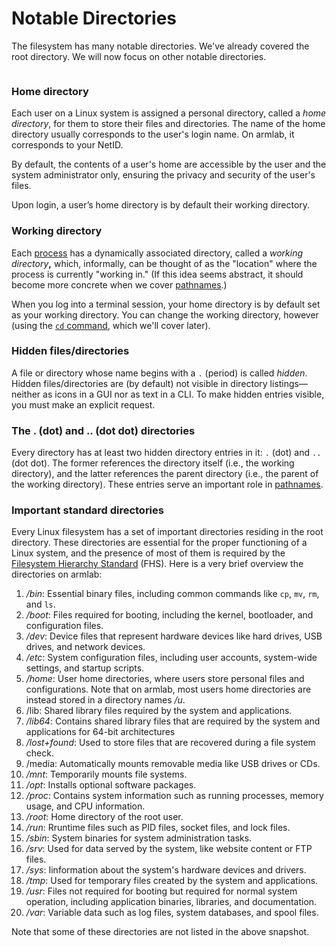# Notable Directories

The filesystem has many notable directories. We've already covered the root directory. We will now focus on other notable directories.

<figure><img src="https://lh4.googleusercontent.com/BheXyNU0t154mGoTPcX5POBMs60EjSzSdkn4LJezjzPwmA2I4ABbsnOBp3Errnc2t11JstAjl_JbDticzMOhV42yBJ5OMRF5ZyogG0grk_UKCEIFQ_M3rw1P0LazjLliGXaC6lr9QKD2yRIkupm5j50" alt=""><figcaption></figcaption></figure>

### Home directory

Each user on a Linux system is assigned a personal directory, called a _home directory_, for them to store their files and directories. The name of the home directory usually corresponds to the user's login name. On armlab, it corresponds to your NetID.

By default, the contents of a user's home are accessible by the user and the system administrator only, ensuring the privacy and security of the user's files.

Upon login, a user’s home directory is by default their working directory.

### Working directory

Each [process](../../appendices/operating-systems/process.md) has a dynamically associated directory, called a _working directory_**,** which, informally, can be thought of as the "location" where the process is currently "working in." (If this idea seems abstract, it should become more concrete when we cover [pathnames](pathnames.md).)

When you log into a terminal session, your home directory is by default set as your working directory. You can change the working directory, however (using the [`cd` command](../../bash/navigating-the-filesystem/cd-change-working-directory.md), which we'll cover later).

### Hidden files/directories

A file or directory whose name begins with a `.` (period) is called _hidden_. Hidden files/directories are (by default) not visible in directory listings—neither as icons in a GUI nor as text in a CLI. To make hidden entries visible, you must make an explicit request.

### The . (dot) and .. (dot dot) directories

Every directory has at least two hidden directory entries in it: `.` (dot) and `..` (dot dot). The former references the directory itself (i.e., the working directory), and the latter references the parent directory (i.e., the parent of the working directory). These entries serve an important role in [pathnames](pathnames.md).

### Important standard directories

Every Linux filesystem has a set of important directories residing in the root directory. These directories are essential for the proper functioning of a Linux system, and the presence of most of them is required by the [Filesystem Hierarchy Standard](https://refspecs.linuxfoundation.org/FHS\_3.0/fhs/index.html) (FHS). Here is a very brief overview the directories on armlab:

1. _/bin_: Essential binary files, including common commands like `cp`, `mv`, `rm`, and `ls`.
2. _/boot_: Files required for booting, including the kernel, bootloader, and configuration files.
3. _/dev_: Device files that represent hardware devices like hard drives, USB drives, and network devices.
4. _/etc_: System configuration files, including user accounts, system-wide settings, and startup scripts.
5. _/home_: User home directories, where users store personal files and configurations. Note that on armlab, most users home directories are instead stored in a directory names _/u_.&#x20;
6. /lib: Shared library files required by the system and applications.
7. _/lib64_: Contains shared library files that are required by the system and applications for 64-bit architectures
8. _/lost+found_: Used to store files that are recovered during a file system check.
9. /media: Automatically mounts removable media like USB drives or CDs.
10. _/mnt_: Temporarily mounts file systems.
11. _/opt_: Installs optional software packages.
12. _/proc_: Contains system information such as running processes, memory usage, and CPU information.
13. _/root_: Home directory of the root user.
14. _/run_: Rruntime files such as PID files, socket files, and lock files.
15. _/sbin_: System binaries for system administration tasks.&#x20;
16. _/srv_: Used for data served by the system, like website content or FTP files.
17. _/sys_: Iinformation about the system's hardware devices and drivers.
18. _/tmp_: Used for temporary files created by the system and applications.
19. _/usr_: Files not required for booting but required for normal system operation, including application binaries, libraries, and documentation.
20. _/var_: Variable data such as log files, system databases, and spool files.

Note that some of these directories are not listed in the above snapshot.&#x20;
